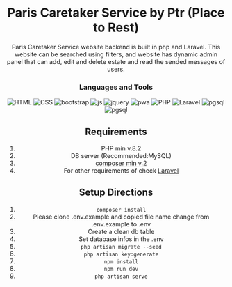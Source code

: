 <div align="center">

Paris Caretaker Service by Ptr (Place to Rest)
======
  Paris Caretaker Service website backend is built in php and Laravel. 
  This website can be searched using filters, and website has dynamic admin panel that can add, edit and delete estate and read the sended messages of users. 
### Languages and Tools
![HTML](https://img.shields.io/badge/-HTML-000000?style=for-the-badge&logo=html5)
![CSS](https://img.shields.io/badge/-CSS-000000?style=for-the-badge&logo=css3)
![bootstrap](https://img.shields.io/badge/-Bootstrap-000000?style=for-the-badge&logo=Bootstrap) 
![js](https://img.shields.io/badge/-JavaScript-000000?style=for-the-badge&logo=Javascript)
![jquery](https://img.shields.io/badge/-Jquery-000000?style=for-the-badge&logo=jquery)
![pwa](https://img.shields.io/badge/-pwa-000000?style=for-the-badge&logo=pwa)
![PHP](https://img.shields.io/badge/-PHP-000000?style=for-the-badge&logo=PHP) 
![Laravel](https://img.shields.io/badge/-Laravel-000000?style=for-the-badge&logo=Laravel)
![pgsql](https://img.shields.io/badge/-postgres-000000?style=for-the-badge&logo=postgresql)
![pgsql](https://img.shields.io/badge/-mysql-000000?style=for-the-badge&logo=mysql)


Requirements
------
1. PHP min v.8.2
2. DB server (Recommended:MySQL)
3. [composer min v.2](https://getcomposer.org/)
4. For other requirements of check  [Laravel](https://laravel.com/)

Setup Directions
------
1. ```composer install```
2. Please clone .env.example and copied file name change from .env.example to .env
3. Create a clean db table
4. Set database infos in the .env
5. ```php artisan migrate --seed```
6. ```php artisan key:generate```
7. ```npm install```
8. ```npm run dev```
9. ```php artisan serve```

</div>
